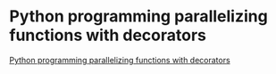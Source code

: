 # Python programming parallelizing functions with decorators
[Python programming parallelizing functions with decorators](https://aiwithcloud.com/2022/09/19/python_programming_parallelizing_functions_with_decorators/)